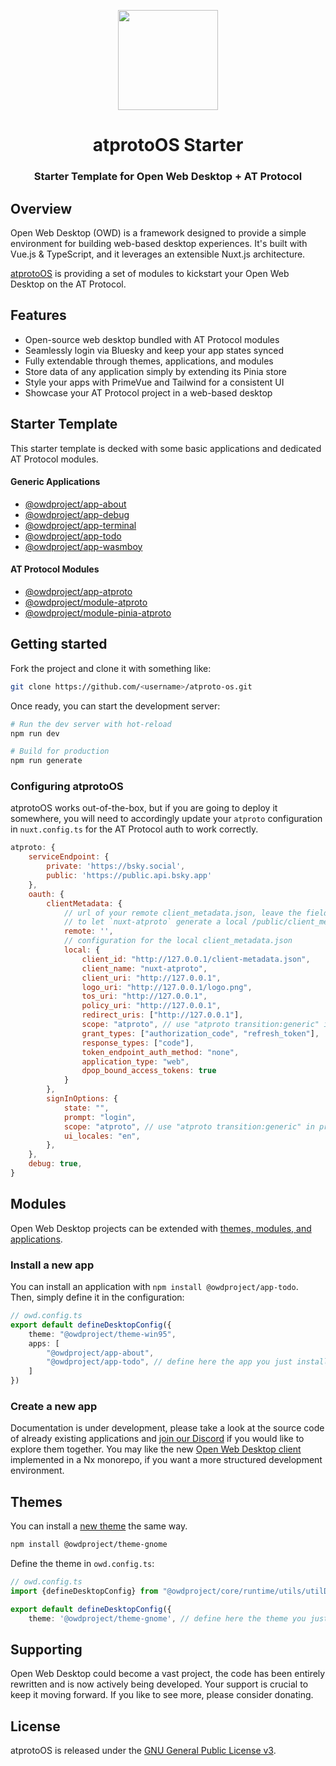 <p align="center">
  <img width="160" height="160" src="https://avatars.githubusercontent.com/u/201536780?s=160&v=4" />
</p>
<h1 align="center">atprotoOS Starter</h1>
<h3 align="center">
    Starter Template for Open Web Desktop + AT Protocol
</h3>

## Overview
Open Web Desktop (OWD) is a framework designed to provide a simple environment for building web-based desktop experiences. It's built with Vue.js & TypeScript, and it leverages an extensible Nuxt.js architecture.

[atprotoOS](https://github.com/atproto-os) is providing a set of modules to kickstart your Open Web Desktop on the AT Protocol.

## Features
- Open-source web desktop bundled with AT Protocol modules
- Seamlessly login via Bluesky and keep your app states synced
- Fully extendable through themes, applications, and modules
- Store data of any application simply by extending its Pinia store
- Style your apps with PrimeVue and Tailwind for a consistent UI
- Showcase your AT Protocol project in a web-based desktop

## Starter Template

This starter template is decked with some basic applications and dedicated AT Protocol modules.

#### Generic Applications
- [@owdproject/app-about](https://github.com/owdproject/app-about)
- [@owdproject/app-debug](https://github.com/owdproject/app-debug)
- [@owdproject/app-terminal](https://github.com/owdproject/app-terminal)
- [@owdproject/app-todo](https://github.com/owdproject/app-todo)
- [@owdproject/app-wasmboy](https://github.com/owdproject/app-wasmboy)

#### AT Protocol Modules
- [@owdproject/app-atproto](https://github.com/atproto-os/app-atproto)
- [@owdproject/module-atproto](https://github.com/atproto-os/module-atproto)
- [@owdproject/module-pinia-atproto](https://github.com/atproto-os/module-pinia-atproto)

## Getting started

Fork the project and clone it with something like:
```bash
git clone https://github.com/<username>/atproto-os.git
```

Once ready, you can start the development server:
```bash
# Run the dev server with hot-reload
npm run dev

# Build for production
npm run generate
```

### Configuring atprotoOS
atprotoOS works out-of-the-box, but if you are going to deploy it somewhere, you will need to accordingly update your `atproto` configuration in `nuxt.config.ts` for the AT Protocol auth to work correctly.

```js
atproto: {
    serviceEndpoint: {
        private: 'https://bsky.social',
        public: 'https://public.api.bsky.app'
    },
    oauth: {
        clientMetadata: {
            // url of your remote client_metadata.json, leave the field empty
            // to let `nuxt-atproto` generate a local /public/client_metadata.json
            remote: '',
            // configuration for the local client_metadata.json
            local: {
                client_id: "http://127.0.0.1/client-metadata.json",
                client_name: "nuxt-atproto",
                client_uri: "http://127.0.0.1",
                logo_uri: "http://127.0.0.1/logo.png",
                tos_uri: "http://127.0.0.1",
                policy_uri: "http://127.0.0.1",
                redirect_uris: ["http://127.0.0.1"],
                scope: "atproto", // use "atproto transition:generic" in production
                grant_types: ["authorization_code", "refresh_token"],
                response_types: ["code"],
                token_endpoint_auth_method: "none",
                application_type: "web",
                dpop_bound_access_tokens: true
            }
        },
        signInOptions: {
            state: "",
            prompt: "login",
            scope: "atproto", // use "atproto transition:generic" in production
            ui_locales: "en",
        },
    },
    debug: true,
}
```

## Modules
Open Web Desktop projects can be extended with [themes, modules, and applications](https://github.com/topics/owd-modules).

### Install a new app
You can install an application with `npm install @owdproject/app-todo`.  
Then, simply define it in the configuration:

```typescript
// owd.config.ts
export default defineDesktopConfig({
    theme: "@owdproject/theme-win95",
    apps: [
        "@owdproject/app-about",
        "@owdproject/app-todo", // define here the app you just installed
    ]
})
```

### Create a new app
Documentation is under development, please take a look at the source code of already existing applications and [join our Discord](https://discord.gg/zPNaN2HAaA) if you would like to explore them together. You may like the new [Open Web Desktop client](https://github.com/owdproject/client) implemented in a Nx monorepo, if you want a more structured development environment.

## Themes
You can install a [new theme](https://github.com/topics/owd-themes) the same way.  

```bash
npm install @owdproject/theme-gnome
```

Define the theme in `owd.config.ts`:

```typescript
// owd.config.ts
import {defineDesktopConfig} from "@owdproject/core/runtime/utils/utilDesktop"

export default defineDesktopConfig({
    theme: '@owdproject/theme-gnome', // define here the theme you just installed
```

## Supporting
Open Web Desktop could become a vast project, the code has been entirely rewritten and is now actively being developed. Your support is crucial to keep it moving forward. If you like to see more, please consider donating.

## License
atprotoOS is released under the [GNU General Public License v3](LICENSE).